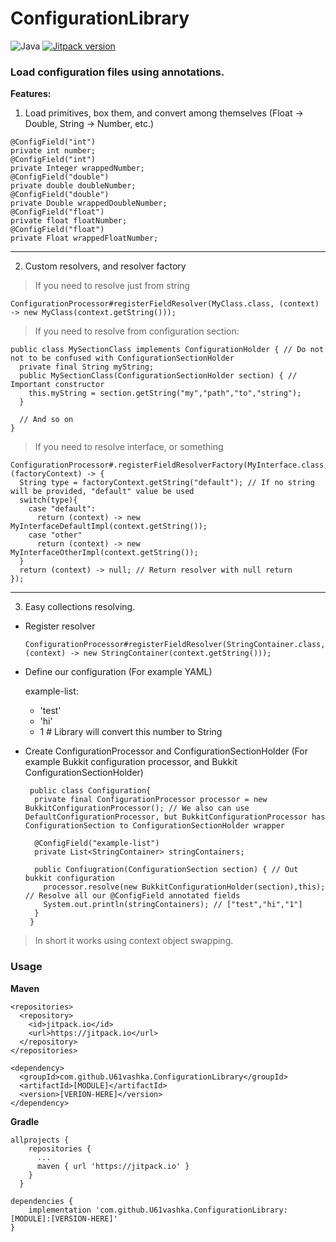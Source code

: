 # ConfigurationLibrary

![Java](https://img.shields.io/badge/Java-8%2B-brightgreen)
[![Jitpack version](https://jitpack.io/v/U61vashka/ConfigurationLibrary.svg)](https://jitpack.io/#U61vashka/ConfigurationLibrary)

### Load configuration files using annotations.

**Features:**
1. Load primitives, box them, and convert among themselves (Float -> Double, String -> Number, etc.)
```
@ConfigField("int")
private int number;
@ConfigField("int")
private Integer wrappedNumber;
@ConfigField("double")
private double doubleNumber;
@ConfigField("double")
private Double wrappedDoubleNumber;
@ConfigField("float")
private float floatNumber;
@ConfigField("float")
private Float wrappedFloatNumber;
```
---
2. Custom resolvers, and resolver factory
> If you need to resolve just from string
```
ConfigurationProcessor#registerFieldResolver(MyClass.class, (context) -> new MyClass(context.getString()));
```
> If you need to resolve from configuration section:
```
public class MySectionClass implements ConfigurationHolder { // Do not not to be confused with ConfigurationSectionHolder 
  private final String myString;
  public MySectionClass(ConfigurationSectionHolder section) { // Important constructor
    this.myString = section.getString("my","path","to","string"); 
  }

  // And so on
}
```
> If you need to resolve interface, or something
```
ConfigurationProcessor#.registerFieldResolverFactory(MyInterface.class, (factoryContext) -> {
  String type = factoryContext.getString("default"); // If no string will be provided, "default" value be used
  switch(type){
    case "default":
      return (context) -> new MyInterfaceDefaultImpl(context.getString());
    case "other"
      return (context) -> new MyInterfaceOtherImpl(context.getString());
  }
  return (context) -> null; // Return resolver with null return
});
```
---
3. Easy collections resolving.
- Register resolver

  ```
  ConfigurationProcessor#registerFieldResolver(StringContainer.class,(context) -> new StringContainer(context.getString()));
  ```

- Define our configuration (For example YAML)

  example-list:
    - 'test'
    - 'hi'
    - 1 # Library will convert this number to String

- Create ConfigurationProcessor and ConfigurationSectionHolder (For example Bukkit configuration processor, and Bukkit ConfigurationSectionHolder)

  ```
   public class Configuration{
    private final ConfigurationProcessor processor = new BukkitConfigurationProcessor(); // We also can use DefaultConfigurationProcessor, but BukkitConfigurationProcessor has ConfigurationSection to ConfigurationSectionHolder wrapper
    
    @ConfigField("example-list")
    private List<StringContainer> stringContainers;

    public Confiugration(ConfigurationSection section) { // Out bukkit configuration
      processor.resolve(new BukkitConfigurationHolder(section),this); // Resolve all our @ConfigField annotated fields
      System.out.println(stringContainers); // ["test","hi","1"]
    }
   }
  ```
> In short it works using context object swapping.

### Usage
**Maven**
```
<repositories>
  <repository>
    <id>jitpack.io</id>
    <url>https://jitpack.io</url>
  </repository>
</repositories>

<dependency>
  <groupId>com.github.U61vashka.ConfigurationLibrary</groupId>
  <artifactId>[MODULE]</artifactId> 
  <version>[VERION-HERE]</version>
</dependency>
```
**Gradle**
```
allprojects {
    repositories {
      ...
      maven { url 'https://jitpack.io' }
    }
  }

dependencies {
    implementation 'com.github.U61vashka.ConfigurationLibrary:[MODULE]:[VERSION-HERE]'
}
```
    